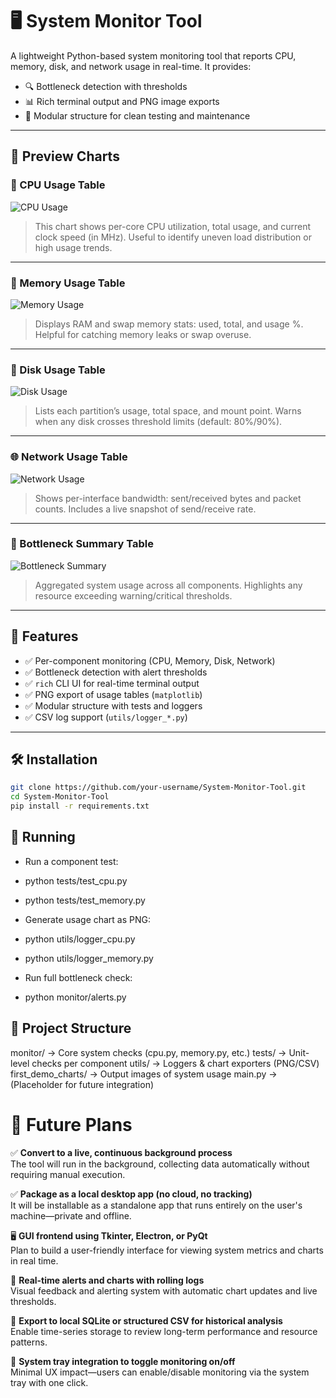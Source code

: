 # 🖥️ System Monitor Tool

A lightweight Python-based system monitoring tool that reports CPU, memory, disk, and network usage in real-time. It provides:

- 🔍 Bottleneck detection with thresholds
- 📊 Rich terminal output and PNG image exports
- 📁 Modular structure for clean testing and maintenance

---

## 📸 Preview Charts

### 🔧 CPU Usage Table
![CPU Usage](first_demo_charts/cpu_usage_table.png)

> This chart shows per-core CPU utilization, total usage, and current clock speed (in MHz). Useful to identify uneven load distribution or high usage trends.

---

### 🧠 Memory Usage Table
![Memory Usage](first_demo_charts/memory_usage_table.png)

> Displays RAM and swap memory stats: used, total, and usage %. Helpful for catching memory leaks or swap overuse.

---

### 💽 Disk Usage Table
![Disk Usage](first_demo_charts/disk_usage_table.png)

> Lists each partition’s usage, total space, and mount point. Warns when any disk crosses threshold limits (default: 80%/90%).

---

### 🌐 Network Usage Table
![Network Usage](first_demo_charts/network_usage_table.png)

> Shows per-interface bandwidth: sent/received bytes and packet counts. Includes a live snapshot of send/receive rate.

---

### 🚨 Bottleneck Summary Table
![Bottleneck Summary](first_demo_charts/alert_summary_table.png)

> Aggregated system usage across all components. Highlights any resource exceeding warning/critical thresholds.

---

## 🧰 Features

- ✅ Per-component monitoring (CPU, Memory, Disk, Network)
- ✅ Bottleneck detection with alert thresholds
- ✅ `rich` CLI UI for real-time terminal output
- ✅ PNG export of usage tables (`matplotlib`)
- ✅ Modular structure with tests and loggers
- ✅ CSV log support (`utils/logger_*.py`)

---

## 🛠️ Installation

```bash
git clone https://github.com/your-username/System-Monitor-Tool.git
cd System-Monitor-Tool
pip install -r requirements.txt
```

## 🚀 Running
 
 - Run a component test:
 - python tests/test_cpu.py
 - python tests/test_memory.py

 - Generate usage chart as PNG:
 - python utils/logger_cpu.py
 - python utils/logger_memory.py

 - Run full bottleneck check:
 - python monitor/alerts.py


## 📂 Project Structure
monitor/         → Core system checks (cpu.py, memory.py, etc.)
tests/           → Unit-level checks per component
utils/           → Loggers & chart exporters (PNG/CSV)
first_demo_charts/ → Output images of system usage
main.py          → (Placeholder for future integration)


# 📌 Future Plans

✅ **Convert to a live, continuous background process**  
The tool will run in the background, collecting data automatically without requiring manual execution.

✅ **Package as a local desktop app (no cloud, no tracking)**  
It will be installable as a standalone app that runs entirely on the user's machine—private and offline.

🖥️ **GUI frontend using Tkinter, Electron, or PyQt**  
Plan to build a user-friendly interface for viewing system metrics and charts in real time.

🧠 **Real-time alerts and charts with rolling logs**  
Visual feedback and alerting system with automatic chart updates and live thresholds.

💾 **Export to local SQLite or structured CSV for historical analysis**  
Enable time-series storage to review long-term performance and resource patterns.

🛑 **System tray integration to toggle monitoring on/off**  
Minimal UX impact—users can enable/disable monitoring via the system tray with one click.




